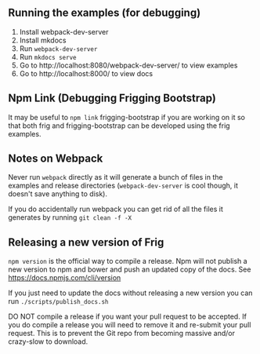 ## Running the examples (for debugging)
1. Install webpack-dev-server
2. Install mkdocs
3. Run `webpack-dev-server`
4. Run `mkdocs serve`
5. Go to http://localhost:8080/webpack-dev-server/ to view examples
6. Go to http://localhost:8000/ to view docs

## Npm Link (Debugging Frigging Bootstrap)

It may be useful to `npm link` frigging-bootstrap if you are working on it so that both frig and frigging-bootstrap can be developed using the frig examples.

## Notes on Webpack

Never run `webpack` directly as it will generate a bunch of files in the examples and release directories (`webpack-dev-server` is cool though, it doesn't save anything to disk).

If you do accidentally run webpack you can get rid of all the files it generates by running `git clean -f -X`

## Releasing a new version of Frig

`npm version` is the official way to compile a release. Npm will not publish a new version to npm and bower and push an updated copy of the docs. See https://docs.npmjs.com/cli/version

If you just need to update the docs without releasing a new version you can run `./scripts/publish_docs.sh`

DO NOT compile a release if you want your pull request to be accepted. If you do compile a release you will need to remove it and re-submit your pull request. This is to prevent the Git repo from becoming massive and/or crazy-slow to download.
